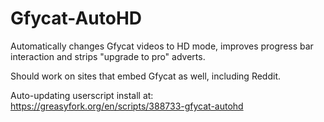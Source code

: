 # Gfycat-AutoHD
Automatically changes Gfycat videos to HD mode, improves progress bar interaction and strips "upgrade to pro" adverts.

Should work on sites that embed Gfycat as well, including Reddit.

Auto-updating userscript install at: https://greasyfork.org/en/scripts/388733-gfycat-autohd
